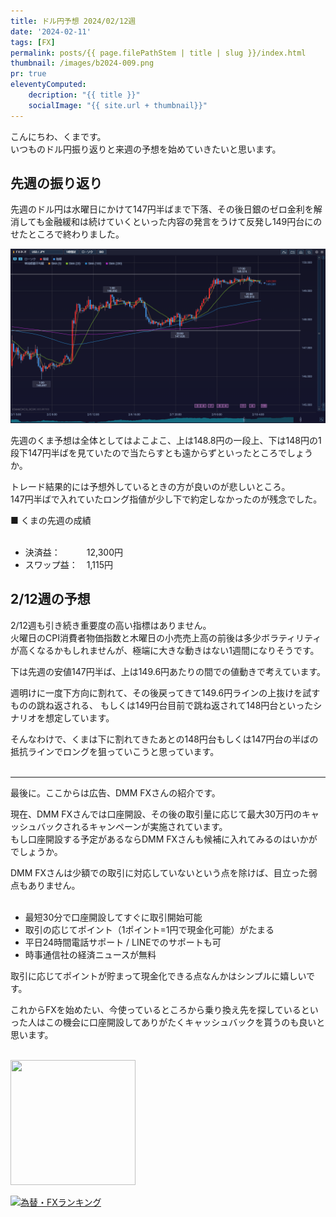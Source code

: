 ```yaml
---
title: ドル円予想 2024/02/12週
date: '2024-02-11'
tags: [FX]
permalink: posts/{{ page.filePathStem | title | slug }}/index.html
thumbnail: /images/b2024-009.png
pr: true
eleventyComputed:
    decription: "{{ title }}"
    socialImage: "{{ site.url + thumbnail}}"
---
```


こんにちわ、くまです。<br/>
いつものドル円振り返りと来週の予想を始めていきたいと思います。

## 先週の振り返り

先週のドル円は水曜日にかけて147円半ばまで下落、その後日銀のゼロ金利を解消しても金融緩和は続けていくといった内容の発言をうけて反発し149円台にのせたところで終わりました。

![](/images/b2024-009-01.png)

先週のくま予想は全体としてはよこよこ、上は148.8円の一段上、下は148円の1段下147円半ばを見ていたので当たらすとも遠からずといったところでしょうか。

トレード結果的には予想外しているときの方が良いのが悲しいところ。<br/>
147円半ばで入れていたロング指値が少し下で約定しなかったのが残念でした。

■ くまの先週の成績
<br/>
<br/>
- 決済益：　　　12,300円
- スワップ益：　1,115円


## 2/12週の予想

2/12週も引き続き重要度の高い指標はありません。<br/>
火曜日のCPI消費者物価指数と木曜日の小売売上高の前後は多少ボラティリティが高くなるかもしれませんが、極端に大きな動きはない1週間になりそうです。

下は先週の安値147円半ば、上は149.6円あたりの間での値動きで考えています。

週明けに一度下方向に割れて、その後戻ってきて149.6円ラインの上抜けを試すものの跳ね返される、
もしくは149円台目前で跳ね返されて148円台といったシナリオを想定しています。

そんなわけで、くまは下に割れてきたあとの148円台もしくは147円台の半ばの抵抗ラインでロングを狙っていこうと思っています。
<br/>
<br/>
<hr/>

最後に。ここからは広告、DMM FXさんの紹介です。

現在、DMM FXさんでは口座開設、その後の取引量に応じて最大30万円のキャッシュバックされるキャンペーンが実施されています。<br/>
もし口座開設する予定があるならDMM FXさんも候補に入れてみるのはいかがでしょうか。

DMM FXさんは少額での取引に対応していないという点を除けば、目立った弱点もありません。<br/>
<br/>

- 最短30分で口座開設してすぐに取引開始可能
- 取引の応じてポイント（1ポイント=1円で現金化可能）がたまる
- 平日24時間電話サポート / LINEでのサポートも可
- 時事通信社の経済ニュースが無料

取引に応じてポイントが貯まって現金化できる点なんかはシンプルに嬉しいです。

これからFXを始めたい、今使っているところから乗り換え先を探しているといった人はこの機会に口座開設してありがたくキャッシュバックを貰うのも良いと思います。
<br/>
<br/>

<a href="https://px.a8.net/svt/ejp?a8mat=3YYPVE+94NAPE+1WP2+6CWQP" rel="nofollow">
<img border="0" width="200" height="200" alt="" src="https://www21.a8.net/svt/bgt?aid=240125306552&wid=001&eno=01&mid=s00000008903001068000&mc=1"></a>
<img border="0" width="1" height="1" src="https://www11.a8.net/0.gif?a8mat=3YYPVE+94NAPE+1WP2+6CWQP" alt="">



<a href="https://blog.with2.net/link/?id=2111205&cid=1532" title="為替・FXランキング"><img alt="為替・FXランキング" width="110" height="31" src="https://blog.with2.net/img/banner/c/banner_1/br_c_1532_1.gif"></a>